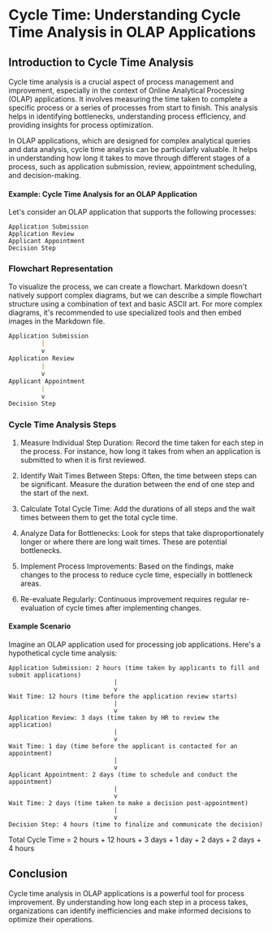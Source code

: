 # Cycle Time: Understanding Cycle Time Analysis in OLAP Applications
 
## Introduction to Cycle Time Analysis

Cycle time analysis is a crucial aspect of process management and improvement, especially in the context of Online Analytical Processing (OLAP) applications. It involves measuring the time taken to complete a specific process or a series of processes from start to finish. This analysis helps in identifying bottlenecks, understanding process efficiency, and providing insights for process optimization.

In OLAP applications, which are designed for complex analytical queries and data analysis, cycle time analysis can be particularly valuable. It helps in understanding how long it takes to move through different stages of a process, such as application submission, review, appointment scheduling, and decision-making.
#### Example: Cycle Time Analysis for an OLAP Application

Let's consider an OLAP application that supports the following processes:

    Application Submission
    Application Review
    Applicant Appointment
    Decision Step

### Flowchart Representation

To visualize the process, we can create a flowchart. Markdown doesn't natively support complex diagrams, but we can describe a simple flowchart structure using a combination of text and basic ASCII art. For more complex diagrams, it's recommended to use specialized tools and then embed images in the Markdown file.

```markdown
Application Submission
         |
         v
Application Review
         |
         v
Applicant Appointment
         |
         v
Decision Step
```

### Cycle Time Analysis Steps

1) Measure Individual Step Duration: Record the time taken for each step in the process. For instance, how long it takes from when an application is submitted to when it is first reviewed.

2) Identify Wait Times Between Steps: Often, the time between steps can be significant. Measure the duration between the end of one step and the start of the next.

3) Calculate Total Cycle Time: Add the durations of all steps and the wait times between them to get the total cycle time.

4) Analyze Data for Bottlenecks: Look for steps that take disproportionately longer or where there are long wait times. These are potential bottlenecks.

5) Implement Process Improvements: Based on the findings, make changes to the process to reduce cycle time, especially in bottleneck areas.

6) Re-evaluate Regularly: Continuous improvement requires regular re-evaluation of cycle times after implementing changes.

#### Example Scenario

Imagine an OLAP application used for processing job applications. Here's a hypothetical cycle time analysis:
```   
Application Submission: 2 hours (time taken by applicants to fill and submit applications)
                             |
                             v
Wait Time: 12 hours (time before the application review starts)
                             |
                             v
Application Review: 3 days (time taken by HR to review the application)
                             |
                             v
Wait Time: 1 day (time before the applicant is contacted for an appointment)
                             |
                             v
Applicant Appointment: 2 days (time to schedule and conduct the appointment)
                             |
                             v
Wait Time: 2 days (time taken to make a decision post-appointment)
                             |
                             v
Decision Step: 4 hours (time to finalize and communicate the decision)
```


Total Cycle Time = 2 hours + 12 hours + 3 days + 1 day + 2 days + 2 days + 4 hours
## Conclusion

Cycle time analysis in OLAP applications is a powerful tool for process improvement. By understanding how long each step in a process takes, organizations can identify inefficiencies and make informed decisions to optimize their operations.
